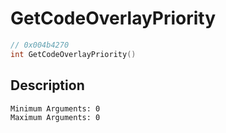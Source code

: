 # GetCodeOverlayPriority
```c
// 0x004b4270
int GetCodeOverlayPriority()
```
## Description
```
Minimum Arguments: 0
Maximum Arguments: 0
```
